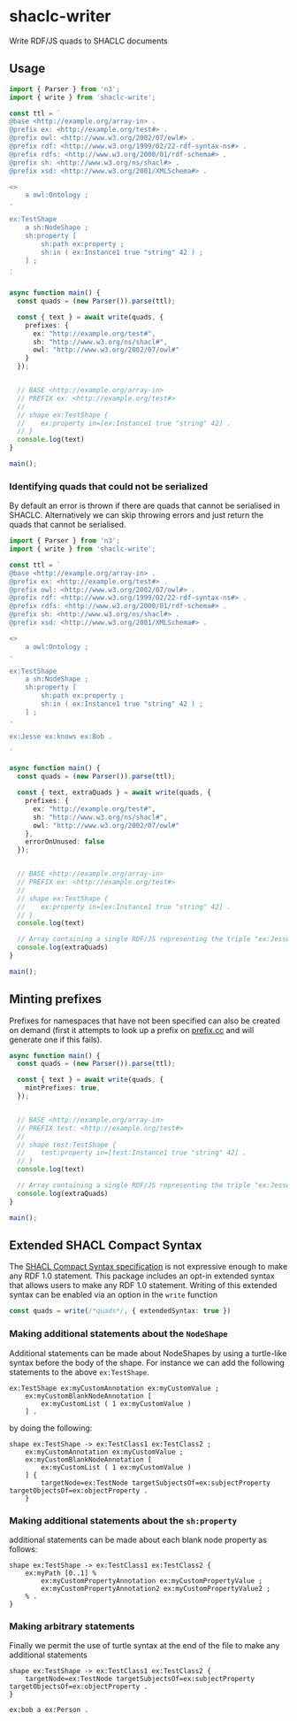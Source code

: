 # shaclc-writer

Write RDF/JS quads to SHACLC documents

## Usage

```ts
import { Parser } from 'n3';
import { write } from 'shaclc-write';

const ttl = `
@base <http://example.org/array-in> .
@prefix ex: <http://example.org/test#> .
@prefix owl: <http://www.w3.org/2002/07/owl#> .
@prefix rdf: <http://www.w3.org/1999/02/22-rdf-syntax-ns#> .
@prefix rdfs: <http://www.w3.org/2000/01/rdf-schema#> .
@prefix sh: <http://www.w3.org/ns/shacl#> .
@prefix xsd: <http://www.w3.org/2001/XMLSchema#> .

<>
	a owl:Ontology ;
.

ex:TestShape
	a sh:NodeShape ;
	sh:property [
		sh:path ex:property ;
		sh:in ( ex:Instance1 true "string" 42 ) ;
	] ;
.
`

async function main() {
  const quads = (new Parser()).parse(ttl);

  const { text } = await write(quads, {
    prefixes: {
      ex: "http://example.org/test#",
      sh: "http://www.w3.org/ns/shacl#",
      owl: "http://www.w3.org/2002/07/owl#"
    }
  });


  // BASE <http://example.org/array-in>
  // PREFIX ex: <http://example.org/test#>
  //
  // shape ex:TestShape {
  // 	ex:property in=[ex:Instance1 true "string" 42] .
  // }
  console.log(text)
}

main();
```

### Identifying quads that could not be serialized

By default an error is thrown if there are quads that cannot be serialised in SHACLC. Alternatively we can skip throwing errors and just return the quads that cannot be serialised.


```ts
import { Parser } from 'n3';
import { write } from 'shaclc-write';

const ttl = `
@base <http://example.org/array-in> .
@prefix ex: <http://example.org/test#> .
@prefix owl: <http://www.w3.org/2002/07/owl#> .
@prefix rdf: <http://www.w3.org/1999/02/22-rdf-syntax-ns#> .
@prefix rdfs: <http://www.w3.org/2000/01/rdf-schema#> .
@prefix sh: <http://www.w3.org/ns/shacl#> .
@prefix xsd: <http://www.w3.org/2001/XMLSchema#> .

<>
	a owl:Ontology ;
.

ex:TestShape
	a sh:NodeShape ;
	sh:property [
		sh:path ex:property ;
		sh:in ( ex:Instance1 true "string" 42 ) ;
	] ;
.

ex:Jesse ex:knows ex:Bob .

`

async function main() {
  const quads = (new Parser()).parse(ttl);

  const { text, extraQuads } = await write(quads, {
    prefixes: {
      ex: "http://example.org/test#",
      sh: "http://www.w3.org/ns/shacl#",
      owl: "http://www.w3.org/2002/07/owl#"
    },
    errorOnUnused: false
  });


  // BASE <http://example.org/array-in>
  // PREFIX ex: <http://example.org/test#>
  //
  // shape ex:TestShape {
  // 	ex:property in=[ex:Instance1 true "string" 42] .
  // }
  console.log(text)

  // Array containing a single RDF/JS representing the triple "ex:Jesse ex:knows ex:Bob"
  console.log(extraQuads)
}

main();
```

## Minting prefixes

Prefixes for namespaces that have not been specified can also be created on demand (first it attempts to look up a
prefix on [prefix.cc](http://prefix.cc/) and will generate one if this fails).

```ts
async function main() {
  const quads = (new Parser()).parse(ttl);

  const { text } = await write(quads, {
    mintPrefixes: true,
  });


  // BASE <http://example.org/array-in>
  // PREFIX test: <http://example.org/test#>
  //
  // shape test:TestShape {
  // 	test:property in=[test:Instance1 true "string" 42] .
  // }
  console.log(text)

  // Array containing a single RDF/JS representing the triple "ex:Jesse ex:knows ex:Bob"
  console.log(extraQuads)
}

main();
```


## Extended SHACL Compact Syntax

The [SHACL Compact Syntax specification](https://w3c.github.io/shacl/shacl-compact-syntax/) is not expressive enough to
make any RDF 1.0 statement. This package includes an opt-in extended syntax that allows users to make any RDF 1.0 statement. Writing of this extended syntax can be enabled via an option in the `write` function

```ts
const quads = write(/*quads*/, { extendedSyntax: true })
```

### Making additional statements about the `NodeShape`

Additional statements can be made about NodeShapes by using a turtle-like syntax before the body of the shape. For instance we can add the following statements to the above `ex:TestShape`.

```ttl
ex:TestShape ex:myCustomAnnotation ex:myCustomValue ;
	ex:myCustomBlankNodeAnnotation [
		ex:myCustomList ( 1 ex:myCustomValue )
	] .
```

by doing the following:

```shaclc
shape ex:TestShape -> ex:TestClass1 ex:TestClass2 ;
	ex:myCustomAnnotation ex:myCustomValue ;
	ex:myCustomBlankNodeAnnotation [
		ex:myCustomList ( 1 ex:myCustomValue )
	] {
		targetNode=ex:TestNode targetSubjectsOf=ex:subjectProperty targetObjectsOf=ex:objectProperty .
	}
```

### Making additional statements about the `sh:property`

additional statements can be made about each blank node property as follows:

```shaclc
shape ex:TestShape -> ex:TestClass1 ex:TestClass2 {
	ex:myPath [0..1] %
		ex:myCustomPropertyAnnotation ex:myCustomPropertyValue ;
		ex:myCustomPropertyAnnotation2 ex:myCustomPropertyValue2 ;
	% .
}
```

### Making arbitrary statements

Finally we permit the use of turtle syntax at the end of the file to make any additional statements


```shaclc
shape ex:TestShape -> ex:TestClass1 ex:TestClass2 {
	targetNode=ex:TestNode targetSubjectsOf=ex:subjectProperty targetObjectsOf=ex:objectProperty .
}

ex:bob a ex:Person .
```
